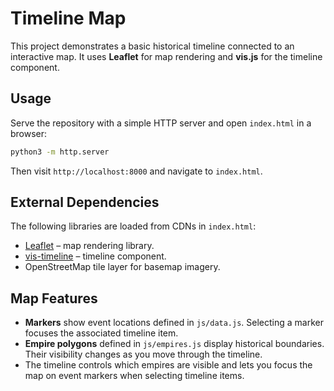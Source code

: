 # Timeline Map

This project demonstrates a basic historical timeline connected to an interactive map.
It uses **Leaflet** for map rendering and **vis.js** for the timeline component.

## Usage

Serve the repository with a simple HTTP server and open `index.html` in a browser:

```bash
python3 -m http.server
```

Then visit `http://localhost:8000` and navigate to `index.html`.

## External Dependencies

The following libraries are loaded from CDNs in `index.html`:

- [Leaflet](https://unpkg.com/leaflet) – map rendering library.
- [vis-timeline](https://unpkg.com/vis-timeline) – timeline component.
- OpenStreetMap tile layer for basemap imagery.

## Map Features

- **Markers** show event locations defined in `js/data.js`. Selecting a marker focuses the associated timeline item.
- **Empire polygons** defined in `js/empires.js` display historical boundaries. Their visibility changes as you move through the timeline.
- The timeline controls which empires are visible and lets you focus the map on event markers when selecting timeline items.

